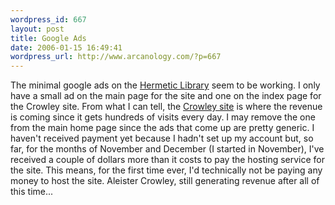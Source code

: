 ```yaml
--- 
wordpress_id: 667
layout: post
title: Google Ads
date: 2006-01-15 16:49:41
wordpress_url: http://www.arcanology.com/?p=667
---
```

The minimal google ads on the <a href="http://www.hermetic.com">Hermetic Library</a> seem to be working. I only have a small ad on the main page for the site and one on the index page for the Crowley site. From what I can tell, the <a href="http://www.hermetic.com/crowley/">Crowley site</a> is where the revenue is coming since it gets hundreds of visits every day. I may remove the one from the main home page since the ads that come up are pretty generic. I haven't received payment yet because I hadn't set up my account but, so far, for the months of November and December (I started in November), I've received a couple of dollars more than it costs to pay the hosting service for the site. This means, for the first time ever, I'd technically not be paying any money to host the site. Aleister Crowley, still generating revenue after all of this time...